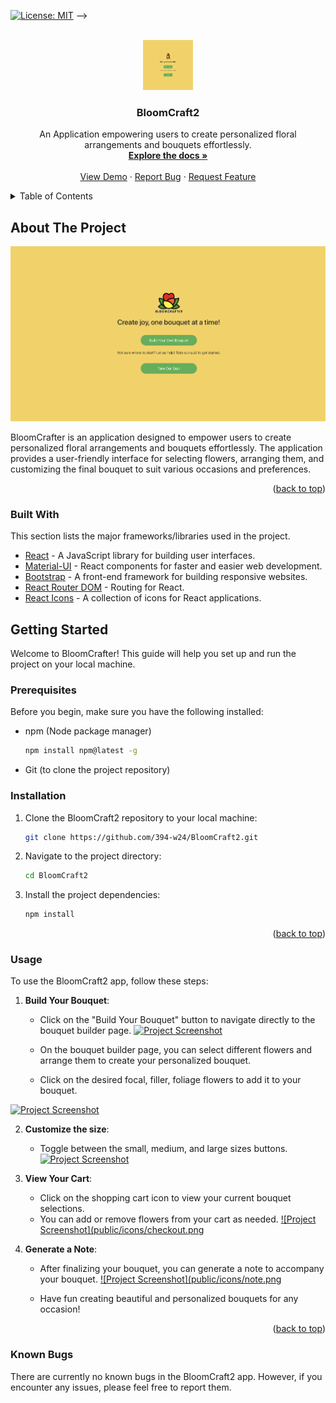 <!-- PROJECT SHIELDS -->
[![License: MIT](https://img.shields.io/badge/License-MIT-yellow.svg)](https://opensource.org/licenses/MIT)
-->


<!-- PROJECT LOGO -->
<br />
<div align="center">
    <a href="https://github.com/394-w24/BloomCraft2/blob/main/public/icons/logo.png">
    <img src="public/icons/logo.png" alt="Logo" width="80" height="80">
  </a>
  <h3 align="center">BloomCraft2</h3>

  <p align="center">
    An Application empowering users to create personalized floral arrangements and bouquets effortlessly.
    <br />
    <a href="https://github.com/394-w24/BloomCraft2"><strong>Explore the docs »</strong></a>
    <br />
    <br />
    <a href="https://github.com/394-w24/BloomCraft2">View Demo</a>
    ·
    <a href="https://github.com/394-w24/BloomCraft2">Report Bug</a>
    ·
    <a href="https://github.com/394-w24/BloomCraft2">Request Feature</a>
  </p>
</div>


<!-- TABLE OF CONTENTS -->
<details>
  <summary>Table of Contents</summary>
  <ol>
    <li><a href="#about-the-project">About The Project</a></li>
    <li><a href="#getting-started">Getting Started</a></li>
    <li><a href="#usage">Usage</a></li>
  </ol>
</details>


<!-- ABOUT THE PROJECT -->
## About The Project

[![Project Screenshot](screenshot.png)](https://github.com/394-w24/BloomCraft2/blob/main/screenshot.png)

BloomCrafter is an application  designed to empower users to create personalized floral arrangements and bouquets effortlessly. The application provides a user-friendly interface for selecting flowers, arranging them, and customizing the final bouquet to suit various occasions and preferences.

<p align="right">(<a href="#readme-top">back to top</a>)</p>

### Built With

This section lists the major frameworks/libraries used in the project.

* [React](https://reactjs.org/) - A JavaScript library for building user interfaces.
* [Material-UI](https://mui.com/) - React components for faster and easier web development.
* [Bootstrap](https://getbootstrap.com/) - A front-end framework for building responsive websites.
* [React Router DOM](https://reactrouter.com/en/main) - Routing for React.
* [React Icons](https://react-icons.github.io/react-icons/) - A collection of icons for React applications.


<!-- GETTING STARTED -->
## Getting Started

Welcome to BloomCrafter! This guide will help you set up and run the project on your local machine.

### Prerequisites

Before you begin, make sure you have the following installed:

- npm (Node package manager)
  ```sh
  npm install npm@latest -g
  ```
- Git (to clone the project repository)

### Installation

1. Clone the BloomCraft2 repository to your local machine:
   ```sh
   git clone https://github.com/394-w24/BloomCraft2.git

2. Navigate to the project directory:
   ```sh
   cd BloomCraft2
3. Install the project dependencies:
   ```sh
   npm install
<p align="right">(<a href="#readme-top">back to top</a>)</p>

<!-- USAGE -->
### Usage

To use the BloomCraft2 app, follow these steps:

1. **Build Your Bouquet**:
   - Click on the "Build Your Bouquet" button to navigate directly to the bouquet builder page.
  [![Project Screenshot](public/icons/build_boquet.png)](https://github.com/394-w24/BloomCraft2/blob/main/public/icons/build_boquet.png)
   
   - On the bouquet builder page, you can select different flowers and arrange them to create your personalized bouquet.
   -  Click on the desired focal, filler, foliage flowers to add it to your bouquet.
  
[![Project Screenshot](public/icons/focal_filler.png)](https://github.com/394-w24/BloomCraft2/blob/main/public/icons/focal_filler.png)

2. **Customize the size**:
   - Toggle between the small, medium, and large sizes buttons.
[![Project Screenshot](public/icons/size.png)](https://github.com/394-w24/BloomCraft2/blob/main/public/icons/size.png)

3. **View Your Cart**:
   - Click on the shopping cart icon to view your current bouquet selections.
   - You can add or remove flowers from your cart as needed.
[![Project Screenshot](public/icons/checkout.png](https://github.com/394-w24/BloomCraft2/blob/main/public/icons/checkout.png)  
    

4. **Generate a Note**:
   - After finalizing your bouquet, you can generate a note to accompany your bouquet.
[![Project Screenshot](public/icons/note.png](https://github.com/394-w24/BloomCraft2/blob/main/public/icons/note.png) 

   - Have fun creating beautiful and personalized bouquets for any occasion!

<p align="right">(<a href="#readme-top">back to top</a>)</p>

<!-- KNOWN BUGS -->
### Known Bugs

There are currently no known bugs in the BloomCraft2 app. However, if you encounter any issues, please feel free to report them.

   

